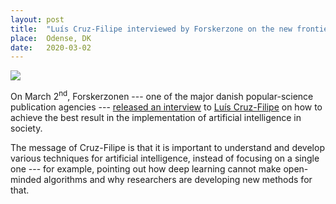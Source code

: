```yaml
---
layout: post
title:  "Luís Cruz-Filipe interviewed by Forskerzone on the new frontiers of Artificial Intelligence"
place:  Odense, DK
date:   2020-03-02
---
```

<img class="img-fluid mx-auto d-block" src="/images/posts/forskerzonen20.png">

On March 2<sup>nd</sup>, Forskerzonen --- one of the major danish popular-science publication agencies --- [released an interview](https://videnskab.dk/teknologi-innovation/vi-laegger-vores-liv-i-haenderne-paa-computere-men-hvordan-ved-vi-vi-kan-stole) to
[Luís Cruz-Filipe](/people.html#lcf) on how to achieve the best result in the implementation of artificial intelligence in society.

<!--more-->

The message of Cruz-Filipe is that it is important to understand and develop various techniques for artificial intelligence, instead of focusing on a single one --- for example, pointing out how deep learning cannot make open-minded algorithms and why researchers are developing new methods for that.
